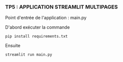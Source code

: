 ### TP5 : APPLICATION STREAMLIT MULTIPAGES

Point d'entrée de l'application : main.py

D'abord exécuter la commande 
```
pip install requirements.txt
```
Ensuite 
```
streamlit run main.py
```
